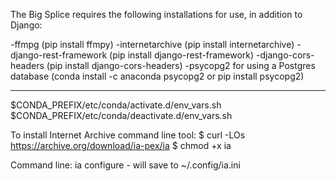 The Big Splice requires the following installations for use, in addition to Django:

-ffmpg (pip install ffmpy)
-internetarchive (pip install internetarchive)
-django-rest-framework (pip install django-rest-framework)
-django-cors-headers (pip install django-cors-headers)
-psycopg2 for using a Postgres database (conda install -c anaconda psycopg2 or pip install psycopg2)


***
$CONDA_PREFIX/etc/conda/activate.d/env_vars.sh
$CONDA_PREFIX/etc/conda/deactivate.d/env_vars.sh

To install Internet Archive command line tool:
$ curl -LOs https://archive.org/download/ia-pex/ia
$ chmod +x ia

Command line: ia configure - will save to ~/.config/ia.ini
